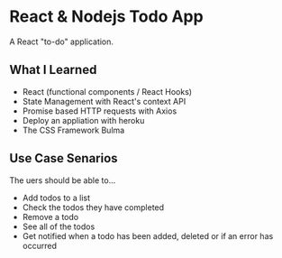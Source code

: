 # React & Nodejs Todo App

A React "to-do" application.

## What I Learned

* React (functional components / React Hooks)
* State Management with React's context API
* Promise based HTTP requests with Axios
* Deploy an appliation with heroku
* The CSS Framework Bulma

## Use Case Senarios
The uers should be able to...

* Add todos to a list
* Check the todos they have completed
* Remove a todo
* See all of the todos
* Get notified when a todo has been added, deleted or if an error has occurred
